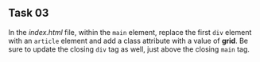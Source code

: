 ## Task 03
In the *index.html* file, within the `main` element, replace the first `div` element with an `article` element and add a class attribute with a value of **grid**. Be sure to update the closing `div` tag as well, just above the closing `main` tag. 
